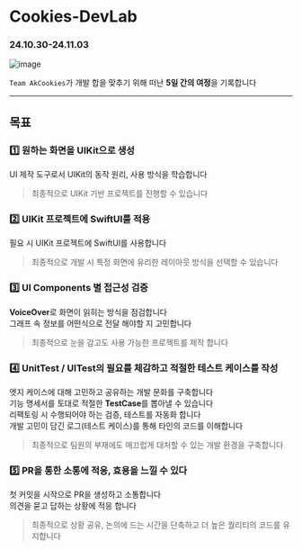 # Cookies-DevLab
### 24.10.30-24.11.03 
![image](https://github.com/user-attachments/assets/ebc202ef-ca24-4997-8ac1-ba1dbd50b067)

`Team AkCookies`가 개발 합을 맞추기 위해 떠난 **5일 간의 여정**을 기록합니다 

*** 

## 목표 
### 1️⃣ 원하는 화면을 UIKit으로 생성
UI 제작 도구로서 UIKit의 동작 원리, 사용 방식을 학습합니다  
> 최종적으로 UIKit 기반 프로젝트를 진행할 수 있습니다  

### 2️⃣ UIKit 프로젝트에 SwiftUI를 적용
필요 시 UIKit 프로젝트에 SwiftUI를 사용합니다  
> 최종적으로 개발 시 특정 화면에 유리한 레이아웃 방식을 선택할 수 있습니다

### 3️⃣ UI Components 별 접근성 검증 
**VoiceOver**로 화면이 읽히는 방식을 점검합니다  
그래프 속 정보를 어떤식으로 전달 해야할 지 고민합니다  
> 최종적으로 눈을 감고도 사용 가능한 프로젝트를 제작 합니다 

### 4️⃣ UnitTest / UITest의 필요를 체감하고 적절한 테스트 케이스를 작성
엣지 케이스에 대해 고민하고 공유하는 개발 문화를 구축합니다  
기능 명세서를 토대로 적절한 **TestCase**를 뽑아낼 수 있습니다  
리팩토링 시 수행되어야 하는 검증, 테스트를 자동화 합니다  
개발 고민이 담긴 로그(테스트 케이스)를 통해 타인의 코드를 이해합니다
> 최종적으로 팀원의 부재에도 매끄럽게 대처할 수 있는 개발 환경을 구축합니다   

### 5️⃣ PR을 통한 소통에 적응, 효용을 느낄 수 있다 
첫 커밋을 시작으로 PR을 생성하고 소통합니다  
의견을 묻고 답하는 상황에 적응 합니다 
> 최종적으로 상황 공유, 논의에 드는 시간을 단축하고 더 높은 퀄리티의 코드를 유지합니다 

